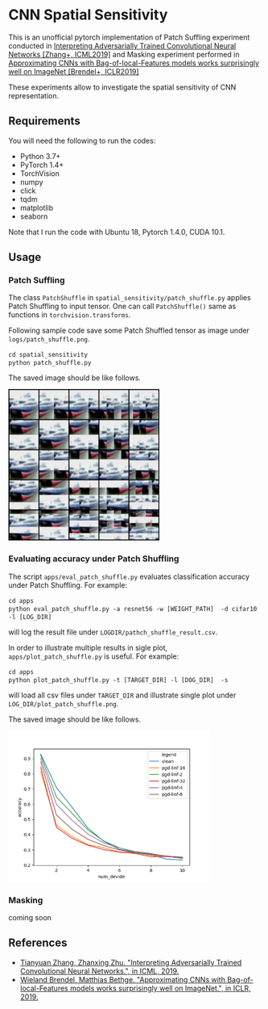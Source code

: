 # CNN Spatial Sensitivity

This is an unofficial pytorch implementation of Patch Suffling experiment  conducted in [Interpreting Adversarially Trained Convolutional Neural Networks [Zhang+, ICML2019]](https://arxiv.org/abs/1905.09797) and Masking experiment performed in [Approximating CNNs with Bag-of-local-Features models works surprisingly well on ImageNet [Brendel+, ICLR2019]](https://arxiv.org/abs/1904.00760)

These experiments allow to investigate the spatial sensitivity of CNN representation.

## Requirements

You will need the following to run the codes:
- Python 3.7+
- PyTorch 1.4+
- TorchVision
- numpy
- click
- tqdm
- matplotlib
- seaborn

Note that I run the code with Ubuntu 18, Pytorch 1.4.0, CUDA 10.1.

## Usage

### Patch Suffling

The class `PatchShuffle` in `spatial_sensitivity/patch_shuffle.py` applies Patch Shuffling to input tensor. One can call `PatchShuffle()` same as functions in `torchvision.transforms`.

Following sample code save some Patch Shuffled tensor as image under `logs/patch_shuffle.png`.

```
cd spatial_sensitivity
python patch_shuffle.py
```

The saved image should be like follows.

<img src="samples/patch_shuffle.png" height="300px">

### Evaluating accuracy under Patch Shuffling

The script `apps/eval_patch_shuffle.py` evaluates classification accuracy under Patch Shuffling.
For example:

```
cd apps
python eval_patch_shuffle.py -a resnet56 -w [WEIGHT_PATH]  -d cifar10 -l [LOG_DIR]
```
will log the result file under `LOGDIR/pathch_shuffle_result.csv`.

In order to illustrate multiple results in sigle plot, `apps/plot_patch_shuffle.py`  is useful.
For example:

```
cd apps
python plot_patch_shuffle.py -t [TARGET_DIR] -l [DOG_DIR]  -s 
```

will load all csv files under `TARGET_DIR` and illustrate single plot under `LOG_DIR/plot_patch_shuffle.png`. 

The saved image should be like follows.

<img src="samples/plot_patch_shuffle.png" height="300px">

### Masking

coming soon

## References

- [Tianyuan Zhang, Zhanxing Zhu. "Interpreting Adversarially Trained Convolutional Neural Networks.", in ICML, 2019.](https://arxiv.org/abs/1905.09797)
- [Wieland Brendel, Matthias Bethge. "Approximating CNNs with Bag-of-local-Features models works surprisingly well on ImageNet.", in ICLR, 2019.](https://arxiv.org/abs/1904.00760)